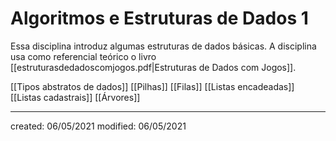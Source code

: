 # Algoritmos e Estruturas de Dados 1
Essa disciplina introduz algumas estruturas de dados básicas. A disciplina usa como referencial teórico o livro [[estruturasdedadoscomjogos.pdf|Estruturas de Dados com Jogos]].

[[Tipos abstratos de dados]]
[[Pilhas]]
[[Filas]]
[[Listas encadeadas]]
[[Listas cadastrais]]
[[Árvores]]

---

created: 06/05/2021
modified: 06/05/2021
